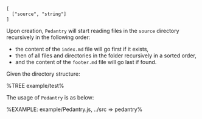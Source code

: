 
```### constructor => Pedantry
[
  ["source", "string"]
]
```

<!-- Instances of the `Pedantry` class will start reading the directory and push data immediately. The data is a merged buffer of contents of all files. -->

Upon creation, `Pedantry` will start reading files in the `source` directory recursively in the following order:

- the content of the `index.md` file will go first if it exists,
- then of all files and directories in the folder recursively in a sorted order,
- and the content of the `footer.md` file will go last if found.

Given the directory structure:

%TREE example/test%

The usage of `Pedantry` is as below:

%EXAMPLE: example/Pedantry.js, ../src => pedantry%
